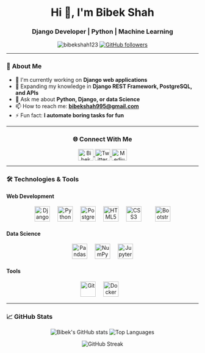 <h1 align="center">Hi 👋, I'm Bibek Shah</h1>
<h3 align="center">Django Developer | Python | Machine Learning</h3>

<p align="center"> 
  <img src="https://komarev.com/ghpvc/?username=bibekshah123&label=Profile%20views&color=0e75b6&style=flat" alt="bibekshah123" /> 
  <a href="https://github.com/bibekshah123?tab=followers">
    <img alt="GitHub followers" src="https://img.shields.io/github/followers/bibekshah123?color=green&logo=github">
  </a>
</p>

---

### 🚀 **About Me**

- 🔭 I'm currently working on **Django web applications**
- 🌱 Expanding my knowledge in **Django REST Framework, PostgreSQL, and APIs**
- 💬 Ask me about **Python, Django, or data Science**
- 📫 How to reach me: **bibekshah995@gmail.com**
- ⚡ Fun fact: **I automate boring tasks for fun**

---

<h3 align="center">🌐 Connect With Me</h3>
<p align="center">
  <a href="https://www.linkedin.com/in/bibekshah1234/" target="_blank">
    <img align="center" src="https://raw.githubusercontent.com/rahuldkjain/github-profile-readme-generator/master/src/images/icons/Social/linked-in-alt.svg" alt="Bibek Shah LinkedIn" height="30" width="40" />
  </a>
  <a href="https://twitter.com/[yourhandle]" target="_blank">
    <img align="center" src="https://raw.githubusercontent.com/rahuldkjain/github-profile-readme-generator/master/src/images/icons/Social/twitter.svg" alt="Twitter" height="30" width="40" />
  </a>
  <a href="https://medium.com/@[yourhandle]" target="_blank">
    <img align="center" src="https://raw.githubusercontent.com/rahuldkjain/github-profile-readme-generator/master/src/images/icons/Social/medium.svg" alt="Medium" height="30" width="40" />
  </a>
</p>

---

### 🛠️ **Technologies & Tools**

#### Web Development
<div align="center">
  <img src="https://cdn.jsdelivr.net/gh/devicons/devicon/icons/django/django-plain.svg" height="40" alt="Django" title="Django" />
  <img width="12" />
  <img src="https://cdn.jsdelivr.net/gh/devicons/devicon/icons/python/python-original.svg" height="40" alt="Python" title="Python" />
  <img width="12" />
  <img src="https://cdn.jsdelivr.net/gh/devicons/devicon/icons/postgresql/postgresql-original.svg" height="40" alt="PostgreSQL" title="PostgreSQL" />
  <img width="12" />
  <img src="https://cdn.jsdelivr.net/gh/devicons/devicon/icons/html5/html5-original.svg" height="40" alt="HTML5" title="HTML5" />
  <img width="12" />
  <img src="https://cdn.jsdelivr.net/gh/devicons/devicon/icons/css3/css3-original.svg" height="40" alt="CSS3" title="CSS3" />
  <img width="12" />
  <img width="12" />
  <img src="https://cdn.jsdelivr.net/gh/devicons/devicon/icons/bootstrap/bootstrap-original.svg" height="40" alt="Bootstrap" title="Bootstrap" />
</div>

#### Data Science
<div align="center">
  <img src="https://cdn.jsdelivr.net/gh/devicons/devicon/icons/pandas/pandas-original.svg" height="40" alt="Pandas" title="Pandas" />
  <img width="12" />
  <img src="https://cdn.jsdelivr.net/gh/devicons/devicon/icons/numpy/numpy-original.svg" height="40" alt="NumPy" title="NumPy" />
  <img width="12" />
  <img src="https://cdn.jsdelivr.net/gh/devicons/devicon/icons/jupyter/jupyter-original.svg" height="40" alt="Jupyter" title="Jupyter" />
</div>

#### Tools
<div align="center">
  <img src="https://cdn.jsdelivr.net/gh/devicons/devicon/icons/git/git-original.svg" height="40" alt="Git" title="Git" />
  <img width="12" />
  <img src="https://cdn.jsdelivr.net/gh/devicons/devicon/icons/docker/docker-original.svg" height="40" alt="Docker" title="Docker" />
  <img width="12" />
</div>

---

### 📈 **GitHub Stats**

<p align="center">
  <img src="https://github-readme-stats.vercel.app/api?username=bibekshah123&show_icons=true&theme=radical" alt="Bibek's GitHub stats" />
  <img src="https://github-readme-stats.vercel.app/api/top-langs/?username=bibekshah123&layout=compact&theme=radical" alt="Top Languages" />
</p>

<p align="center">
  <img src="https://github-readme-streak-stats.herokuapp.com/?user=bibekshah123&theme=radical" alt="GitHub Streak" />
</p>
